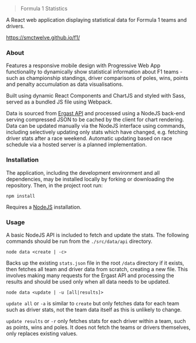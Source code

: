 > Formula 1 Statistics 

A React web application displaying statistical data for Formula 1 teams and drivers. 

https://smctwelve.github.io/f1/

### About

Features a responsive mobile design with Progressive Web App functionality to dynamically show statistical information about F1 teams - such as championship standings, driver comparisons of poles, wins, points and penalty accumulation as data visualisations. 

Built using dynamic React Components and ChartJS and styled with Sass, served as a bundled JS file using Webpack.  

Data is sourced from [Ergast API](http://ergast.com/mrd/) and processed using a NodeJS back-end serving compressed JSON to be cached by the client for chart rendering. Data can be updated manually via the NodeJS interface using commands, including selectively updating only stats which have changed, e.g. fetching driver stats after a race weekend. Automatic updating based on race schedule via a hosted server is a planned implementation. 

### Installation

The application, including the development environment and all dependencies, may be installed locally by forking or downloading the repository. Then, in the project root run:  

`npm install` 

Requires a [NodeJS](https://nodejs.org/en/) installation. 

### Usage

A basic NodeJS API is included to fetch and update the stats. The following commands should be run from the `./src/data/api` directory. 

`node data <create | -c>`

Backs up the existing `stats.json` file in the root `/data` directory if it exists, then fetches all team and driver data from scratch, creating a new file. This involves making many requests for the Ergast API and processing the results and should be used only when all data needs to be updated.  

`node data <update | -u [all|results]>`

`update all` or `-a` is similar to `create` but only fetches data for each team such as driver stats, not the team data itself as this is unlikely to change. 

`update results` or `-r` only fetches stats for each driver within a team, such as points, wins and poles. It does not fetch the teams or drivers themselves, only replaces existing values. 
